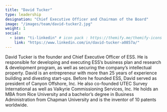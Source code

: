 ```yaml
---
title: "David Tucker"
type: leadership
designation: "Chief Executive Officer and Chairman of the Board"
image: "/images/team/david-tucker2.jpg"
weight: 1
social:
  - icon: "ti-linkedin" # icon pack : https://themify.me/themify-icons
    link: "https://www.linkedin.com/in/david-tucker-a0857a/"
---
```


David Tucker is the founder and Chief Executive Officer of ESS. He is responsible for developing 
and executing ESS’s business plan and research & development program, as well as securing the 
company’s intellectual property. David is an entrepreneur with more than 25 years of experience 
building and divesting start-ups. Before he founded ESS, David served as president of Canyon Offshore, 
Inc. He also co-founded UTEC Survey International as well as Valkyrie Commissioning Services, Inc. 
He holds an MBA from Rice University and a bachelor’s degree in Business Administration from Chapman 
University and is the inventor of 10 patents worldwide.
